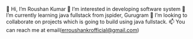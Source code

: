 👋 Hi, I’m Roushan Kumar
👀 I’m interested in developing software system
🌱 I’m currently learning java fullstack from jspider, Gurugram
💞️ I’m looking to collaborate on projects which is going to build using java fullstack.
📫 You can reach me at email(erroushankrofficial@gmail.com)
